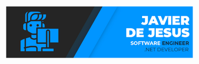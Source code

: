 ![Presentation](https://github.com/JavierMartinez07/JavierMartinez07/blob/master/Present.jpg?raw=true)
